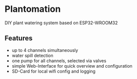 # Plantomation

DIY plant watering system based on ESP32-WROOM32

## Features

- up to 4 channels simultaneously
- water spill detection
- one pump for all channels, selected via valves
- simple Web-Interface for quick overview and configuration
- SD-Card for local wifi config and logging
